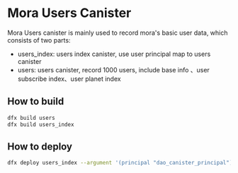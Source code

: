 # Mora Users Canister

Mora Users canister is mainly used to record mora's basic user data, which consists of two parts:

- users_index: users index canister, use user principal map to users canister
- users: users canister, record 1000 users, include base info 、user subscribe index、user planet index 

## How to build
```bash
dfx build users
dfx build users_index
```

## How to deploy
```bash
dfx deploy users_index --argument '(principal "dao_canister_principal")'
```
